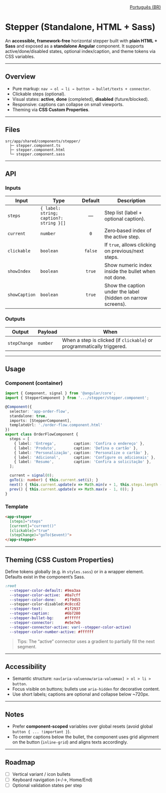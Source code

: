 <p align="right"><a href="./stepper.md">Português (BR)</a></p>

# Stepper (Standalone, HTML + Sass)

An **accessible, framework-free** horizontal stepper built with **plain HTML + Sass** and exposed as a **standalone Angular** component. It supports active/done/disabled states, optional index/caption, and theme tokens via CSS variables.

---

## Overview
- Pure markup: `nav → ol → li → button → bullet/texts + connector`.
- Clickable steps (optional).
- Visual states: **active**, **done** (completed), **disabled** (future/blocked).
- Responsive: captions can collapse on small viewports.
- Theming via **CSS Custom Properties**.

---

## Files
```
src/app/shared/components/stepper/
  ├─ stepper.component.ts
  ├─ stepper.component.html
  └─ stepper.component.sass
```

---

## API

### Inputs
| Input          | Type                         | Default | Description |
|----------------|------------------------------|:------:|-------------|
| `steps`        | `{ label: string; caption?: string }[]` |  —  | Step list (label + optional caption). |
| `current`      | `number`                     |  `0`   | Zero‑based index of the active step. |
| `clickable`    | `boolean`                    | `false`| If `true`, allows clicking on previous/next steps. |
| `showIndex`    | `boolean`                    | `true` | Show numeric index inside the bullet when not done. |
| `showCaption`  | `boolean`                    | `true` | Show the caption under the label (hidden on narrow screens). |

### Outputs
| Output        | Payload    | When |
|---------------|------------|------|
| `stepChange`  | `number`   | When a step is clicked (if `clickable`) or programmatically triggered. |

---

## Usage

### Component (container)
```ts
import { Component, signal } from '@angular/core';
import { StepperComponent } from '.../stepper/stepper.component';

@Component({
  selector: 'app-order-flow',
  standalone: true,
  imports: [StepperComponent],
  templateUrl: './order-flow.component.html'
})
export class OrderFlowComponent {
  steps = [
    { label: 'Entrega',        caption: 'Confira o endereço' },
    { label: 'Produto',        caption: 'Defina o cartão' },
    { label: 'Personalização', caption: 'Personalize o cartão' },
    { label: 'Adicional',      caption: 'Configure os adicionais' },
    { label: 'Resumo',         caption: 'Confira a solicitação' },
  ];

  current = signal(0);
  goTo(i: number) { this.current.set(i); }
  next() { this.current.update(v => Math.min(v + 1, this.steps.length - 1)); }
  prev() { this.current.update(v => Math.max(v - 1, 0)); }
}
```

### Template
```html
<app-stepper
  [steps]="steps"
  [current]="current()"
  [clickable]="true"
  (stepChange)="goTo($event)">
</app-stepper>
```

---

## Theming (CSS Custom Properties)

Define tokens globally (e.g. in `styles.sass`) or in a wrapper element. Defaults exist in the component’s Sass.

```sass
:root
  --stepper-color-default: #9ea3aa
  --stepper-color-active:  #0a7cff
  --stepper-color-done:    #1f9d55
  --stepper-color-disabled:#c8ccd2
  --stepper-text:          #1f2937
  --stepper-caption:       #6b7280
  --stepper-bullet-bg:     #ffffff
  --stepper-connector:     #e5e7eb
  --stepper-connector-active: var(--stepper-color-active)
  --stepper-color-number-active: #ffffff
```

> Tips: The “active” connector uses a gradient to partially fill the next segment.

---

## Accessibility
- Semantic structure: `nav[aria-valuenow/aria-valuemax] > ol > li > button`.
- Focus visible on buttons; bullets use `aria-hidden` for decorative content.
- Use short labels; captions are optional and collapse below ~720px.

---

## Notes
- Prefer **component-scoped** variables over global resets (avoid global `button { ... !important }`).  
- To center captions below the bullet, the component uses grid alignment on the button (`inline-grid`) and aligns texts accordingly.

---

## Roadmap
- [ ] Vertical variant / icon bullets
- [ ] Keyboard navigation (←/→, Home/End)
- [ ] Optional validation states per step
